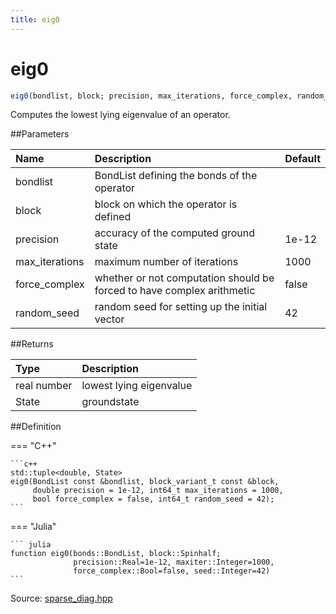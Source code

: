 ```yaml
---
title: eig0
---
```


# eig0

```julia
eig0(bondlist, block; precision, max_iterations, force_complex, random_seed)
```

Computes the lowest lying eigenvalue of an operator.

##Parameters

| Name           | Description                                                            | Default |
|:---------------|:-----------------------------------------------------------------------|---------|
| bondlist       | BondList defining the bonds of the operator                            |         |
| block          | block on which the operator is defined                                 |         |
| precision      | accuracy of the computed ground state                                  | 1e-12   |
| max_iterations | maximum number of iterations                                           | 1000    |
| force_complex  | whether or not computation should be forced to have complex arithmetic | false   |
| random_seed    | random seed for setting up the initial vector                          | 42      |

##Returns

| Type        | Description             |
|:------------|:------------------------|
| real number | lowest lying eigenvalue |
| State       | groundstate             |

##Definition

=== "C++"

	```c++
	std::tuple<double, State>
	eig0(BondList const &bondlist, block_variant_t const &block,
		 double precision = 1e-12, int64_t max_iterations = 1000,
		 bool force_complex = false, int64_t random_seed = 42);
	```

=== "Julia"

	``` julia
	function eig0(bonds::BondList, block::Spinhalf;
	 	          precision::Real=1e-12, maxiter::Integer=1000,
                  force_complex::Bool=false, seed::Integer=42)
	```

Source: [sparse_diag.hpp](https://github.com/awietek/xdiag/blob/master/xdiag/algorithms/sparse_diag.hpp)
